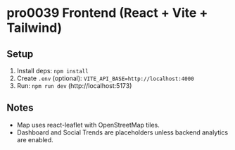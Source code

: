 # pro0039 Frontend (React + Vite + Tailwind)

## Setup
1. Install deps: `npm install`
2. Create `.env` (optional): `VITE_API_BASE=http://localhost:4000`
3. Run: `npm run dev` (http://localhost:5173)

## Notes
- Map uses react-leaflet with OpenStreetMap tiles.
- Dashboard and Social Trends are placeholders unless backend analytics are enabled.
